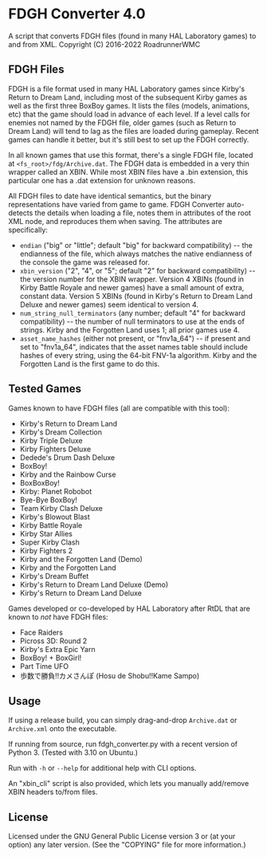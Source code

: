 # FDGH Converter 4.0

A script that converts FDGH files (found in many HAL Laboratory games) to and from XML.
Copyright (C) 2016-2022 RoadrunnerWMC

## FDGH Files

FDGH is a file format used in many HAL Laboratory games since Kirby's Return to Dream Land, including most of the subsequent Kirby games as well as the first three BoxBoy games. It lists the files (models, animations, etc) that the game should load in advance of each level. If a level calls for enemies not named by the FDGH file, older games (such as Return to Dream Land) will tend to lag as the files are loaded during gameplay. Recent games can handle it better, but it's still best to set up the FDGH correctly.

In all known games that use this format, there's a single FDGH file, located at `<fs_root>/fdg/Archive.dat`. The FDGH data is embedded in a very thin wrapper called an XBIN. While most XBIN files have a .bin extension, this particular one has a .dat extension for unknown reasons.

All FDGH files to date have identical semantics, but the binary representations have varied from game to game. FDGH Converter auto-detects the details when loading a file, notes them in attributes of the root XML node, and reproduces them when saving. The attributes are specifically:

* `endian` ("big" or "little"; default "big" for backward compatibility) -- the endianness of the file, which always matches the native endianness of the console the game was released for.
* `xbin_version` ("2", "4", or "5"; default "2" for backward compatibility) -- the version number for the XBIN wrapper. Version 4 XBINs (found in Kirby Battle Royale and newer games) have a small amount of extra, constant data. Version 5 XBINs (found in Kirby's Return to Dream Land Deluxe and newer games) seem identical to version 4.
* `num_string_null_terminators` (any number; default "4" for backward compatibility) -- the number of null terminators to use at the ends of strings. Kirby and the Forgotten Land uses 1; all prior games use 4.
* `asset_name_hashes` (either not present, or "fnv1a_64") -- if present and set to "fnv1a_64", indicates that the asset names table should include hashes of every string, using the 64-bit FNV-1a algorithm. Kirby and the Forgotten Land is the first game to do this.

## Tested Games

Games known to have FDGH files (all are compatible with this tool):

- Kirby's Return to Dream Land
- Kirby's Dream Collection
- Kirby Triple Deluxe
- Kirby Fighters Deluxe
- Dedede's Drum Dash Deluxe
- BoxBoy!
- Kirby and the Rainbow Curse
- BoxBoxBoy!
- Kirby: Planet Robobot
- Bye-Bye BoxBoy!
- Team Kirby Clash Deluxe
- Kirby's Blowout Blast
- Kirby Battle Royale
- Kirby Star Allies
- Super Kirby Clash
- Kirby Fighters 2
- Kirby and the Forgotten Land (Demo)
- Kirby and the Forgotten Land
- Kirby's Dream Buffet
- Kirby's Return to Dream Land Deluxe (Demo)
- Kirby's Return to Dream Land Deluxe

Games developed or co-developed by HAL Laboratory after RtDL that are known to *not* have FDGH files:

- Face Raiders
- Picross 3D: Round 2
- Kirby's Extra Epic Yarn
- BoxBoy! + BoxGirl!
- Part Time UFO
- 歩数で勝負!!カメさんぽ (Hosu de Shobu!!Kame Sampo)

## Usage

If using a release build, you can simply drag-and-drop `Archive.dat` or `Archive.xml` onto the executable.

If running from source, run fdgh_converter.py with a recent version of Python 3. (Tested with 3.10 on Ubuntu.)

Run with `-h` or `--help` for additional help with CLI options.

An "xbin_cli" script is also provided, which lets you manually add/remove XBIN headers to/from files.

## License

Licensed under the GNU General Public License version 3 or (at your option) any later version. (See the "COPYING" file for more information.)
